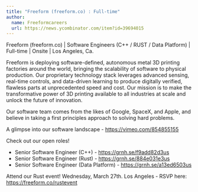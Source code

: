 ```yaml
---
title: "Freeform (freeform.co) : Full-time"
author:
  name: Freeformcareers
  url: https://news.ycombinator.com/item?id=39694015
---
```

Freeform (freeform.co) | Software Engineers (C++ &#x2F; RUST &#x2F; Data Platform) | Full-time | Onsite | Los Angeles, Ca.

Freeform is deploying software-defined, autonomous metal 3D printing factories around the world, bringing the scalability of software to physical production. Our proprietary technology stack leverages advanced sensing, real-time controls, and data-driven learning to produce digitally verified, flawless parts at unprecedented speed and cost. Our mission is to make the transformative power of 3D printing available to all industries at scale and unlock the future of innovation.

Our software team comes from the likes of Google, SpaceX, and Apple, and believe in taking a first principles approach to solving hard problems.

A glimpse into our software landscape - <a href="https:&#x2F;&#x2F;vimeo.com&#x2F;854855155" rel="nofollow">https:&#x2F;&#x2F;vimeo.com&#x2F;854855155</a>

Check out our open roles!

+ Senior Software Engineer (C++) - <a href="https:&#x2F;&#x2F;grnh.se&#x2F;f9add82d3us" rel="nofollow">https:&#x2F;&#x2F;grnh.se&#x2F;f9add82d3us</a>
+ Senior Software Engineer (Rust) - <a href="https:&#x2F;&#x2F;grnh.se&#x2F;884e031e3us" rel="nofollow">https:&#x2F;&#x2F;grnh.se&#x2F;884e031e3us</a>
+ Senior Software Engineer (Data Platform) - <a href="https:&#x2F;&#x2F;grnh.se&#x2F;a13ed6503us" rel="nofollow">https:&#x2F;&#x2F;grnh.se&#x2F;a13ed6503us</a>

Attend our Rust event! Wednesday, March 27th. Los Angeles - RSVP here: <a href="https:&#x2F;&#x2F;freeform.co&#x2F;rustevent" rel="nofollow">https:&#x2F;&#x2F;freeform.co&#x2F;rustevent</a>
